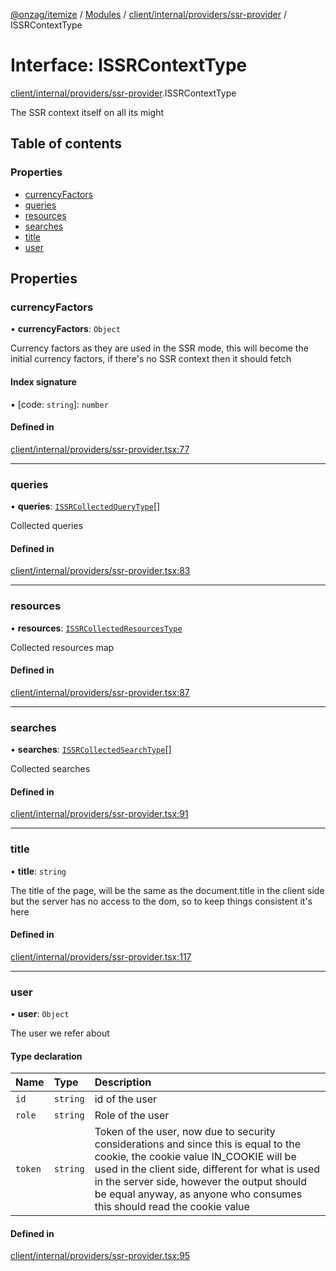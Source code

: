 [@onzag/itemize](../README.md) / [Modules](../modules.md) / [client/internal/providers/ssr-provider](../modules/client_internal_providers_ssr_provider.md) / ISSRContextType

# Interface: ISSRContextType

[client/internal/providers/ssr-provider](../modules/client_internal_providers_ssr_provider.md).ISSRContextType

The SSR context itself on all its might

## Table of contents

### Properties

- [currencyFactors](client_internal_providers_ssr_provider.ISSRContextType.md#currencyfactors)
- [queries](client_internal_providers_ssr_provider.ISSRContextType.md#queries)
- [resources](client_internal_providers_ssr_provider.ISSRContextType.md#resources)
- [searches](client_internal_providers_ssr_provider.ISSRContextType.md#searches)
- [title](client_internal_providers_ssr_provider.ISSRContextType.md#title)
- [user](client_internal_providers_ssr_provider.ISSRContextType.md#user)

## Properties

### currencyFactors

• **currencyFactors**: `Object`

Currency factors as they are used in the SSR mode,
this will become the initial currency factors, if
there's no SSR context then it should fetch

#### Index signature

▪ [code: `string`]: `number`

#### Defined in

[client/internal/providers/ssr-provider.tsx:77](https://github.com/onzag/itemize/blob/a24376ed/client/internal/providers/ssr-provider.tsx#L77)

___

### queries

• **queries**: [`ISSRCollectedQueryType`](client_internal_providers_ssr_provider.ISSRCollectedQueryType.md)[]

Collected queries

#### Defined in

[client/internal/providers/ssr-provider.tsx:83](https://github.com/onzag/itemize/blob/a24376ed/client/internal/providers/ssr-provider.tsx#L83)

___

### resources

• **resources**: [`ISSRCollectedResourcesType`](client_internal_providers_ssr_provider.ISSRCollectedResourcesType.md)

Collected resources map

#### Defined in

[client/internal/providers/ssr-provider.tsx:87](https://github.com/onzag/itemize/blob/a24376ed/client/internal/providers/ssr-provider.tsx#L87)

___

### searches

• **searches**: [`ISSRCollectedSearchType`](client_internal_providers_ssr_provider.ISSRCollectedSearchType.md)[]

Collected searches

#### Defined in

[client/internal/providers/ssr-provider.tsx:91](https://github.com/onzag/itemize/blob/a24376ed/client/internal/providers/ssr-provider.tsx#L91)

___

### title

• **title**: `string`

The title of the page, will be the same as the document.title in the client side
but the server has no access to the dom, so to keep things consistent it's here

#### Defined in

[client/internal/providers/ssr-provider.tsx:117](https://github.com/onzag/itemize/blob/a24376ed/client/internal/providers/ssr-provider.tsx#L117)

___

### user

• **user**: `Object`

The user we refer about

#### Type declaration

| Name | Type | Description |
| :------ | :------ | :------ |
| `id` | `string` | id of the user |
| `role` | `string` | Role of the user |
| `token` | `string` | Token of the user, now due to security considerations and since this is equal to the cookie, the cookie value IN_COOKIE will be used in the client side, different for what is used in the server side, however the output should be equal anyway, as anyone who consumes this should read the cookie value |

#### Defined in

[client/internal/providers/ssr-provider.tsx:95](https://github.com/onzag/itemize/blob/a24376ed/client/internal/providers/ssr-provider.tsx#L95)
